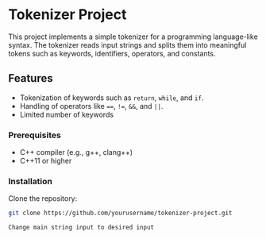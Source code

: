 # Tokenizer Project

This project implements a simple tokenizer for a programming language-like syntax. The tokenizer reads input strings and splits them into meaningful tokens such as keywords, identifiers, operators, and constants.

## Features
- Tokenization of keywords such as `return`, `while`, and `if`.
- Handling of operators like `==`, `!=`, `&&`, and `||`.
- Limited number of keywords 

### Prerequisites

- C++ compiler (e.g., g++, clang++)
- C++11 or higher

### Installation
Clone the repository:
   ```bash
   git clone https://github.com/yourusername/tokenizer-project.git

Change main string input to desired input
